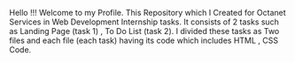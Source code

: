 Hello !!! Welcome to my Profile. This Repository which I Created for Octanet Services in Web Development Internship tasks. It consists of 2 tasks such as Landing Page (task 1) , To Do List (task 2). I divided these tasks as Two files and each file (each task) having its code which includes HTML , CSS Code.
